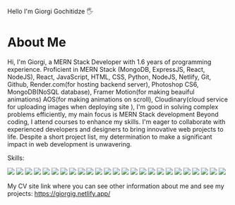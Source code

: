 Hello I'm Giorgi Gochitidze 🖐️

<h1>About Me</h1>

<p>Hi, I'm Giorgi, a MERN Stack Developer with 1.6 years of programming experience. Proficient in MERN Stack (MongoDB, ExpressJS, React, NodeJS), React, JavaScript, HTML, CSS, Python, NodeJS, Netlify, Git, Github, Render.com(for hosting backend server), Photoshop CS6, MongoDB(NoSQL database), Framer Motion(for making beauiful animations) AOS(for making animations on scroll), Cloudinary(cloud service for uploading images when deploying site ), I'm good in solving complex problems efficiently, my main focus is MERN Stack development Beyond coding, I attend courses to enhance my skills. I'm eager to collaborate with experienced developers and designers to bring innovative web projects to life. Despite a short project list, my determination to make a significant impact in web development is unwavering.</p>

Skills:
<p>
  <img src="https://img.shields.io/badge/HTML5-E34F26?style=for-the-badge&logo=html5&logoColor=white" />
  <img src="https://img.shields.io/badge/CSS3-1572B6?style=for-the-badge&logo=css3&logoColor=white" />
  <img src="https://img.shields.io/badge/JavaScript-323330?style=for-the-badge&logo=javascript&logoColor=F7DF1E" />
  <img src="https://img.shields.io/badge/Python-FFD43B?style=for-the-badge&logo=python&logoColor=blue" />
  <img src="https://img.shields.io/badge/React-20232A?style=for-the-badge&logo=react&logoColor=61DAFB" />
  <img src="https://img.shields.io/badge/MERN-lawngreen?style=for-the-badge&logo=MERN&logoColor=white" />
  <img src="https://img.shields.io/badge/MongoDB-4EA94B?style=for-the-badge&logo=mongodb&logoColor=white" />
  <img src="https://img.shields.io/badge/Express%20js-000000?style=for-the-badge&logo=express&logoColor=white" />
  <img src="https://img.shields.io/badge/AOS-purple?style=for-the-badge&logo=AOS&logoColor=white" />
  <img src="https://img.shields.io/badge/NodeJS-339933?style=for-the-badge&logo=Node.js&logoColor=white" />
  <img src="https://img.shields.io/badge/Adobe%20Photoshop-31A8FF?style=for-the-badge&logo=Adobe%20Photoshop&logoColor=black" />
  <img src="https://img.shields.io/badge/Framer-black?style=for-the-badge&logo=framer&logoColor=blue" />
  <img src="https://img.shields.io/badge/Figma-34495e?style=for-the-badge&logo=Figma&logoColor=white" />
  <img src="https://img.shields.io/badge/GitHub-100000?style=for-the-badge&logo=github&logoColor=white" />
  <img src="https://img.shields.io/badge/Netlify-00C7B7?style=for-the-badge&logo=Netlify&logoColor=white" />
  <img src="https://img.shields.io/badge/Render.com-0077B5?style=for-the-badge&logo=Render&logoColor=white" />
  <img src="https://img.shields.io/badge/ReactIcons-61DAFB?style=for-the-badge&logo=ReactIcons&logoColor=white" />
  <img src="https://img.shields.io/badge/Cloudinary-3448C5?style=for-the-badge&logo=Cloudinary&logoColor=white"/>
  <img src="https://img.shields.io/badge/JWT-000000?style=for-the-badge&logo=JSON%20web%20tokens&logoColor=white"/>
  <img src="https://img.shields.io/badge/React_Router-CA4245?style=for-the-badge&logo=react-router&logoColor=white"/>
  <img src="https://img.shields.io/badge/Vite-B73BFE?style=for-the-badge&logo=vite&logoColor=FFD62E"/>
  <img src="https://img.shields.io/badge/VSCode-0078D4?style=for-the-badge&logo=visual%20studio%20code&logoColor=white"/>
  <img src="https://img.shields.io/badge/json-5E5C5C?style=for-the-badge&logo=json&logoColor=white"/>
  <img src="https://img.shields.io/badge/prettier-1A2C34?style=for-the-badge&logo=prettier&logoColor=F7BA3E"/>
  <img src="https://img.shields.io/badge/GIT-E44C30?style=for-the-badge&logo=git&logoColor=white"/>
</p>

My CV site link where you can see other information about me and see my projects:
https://giorgig.netlify.app/

